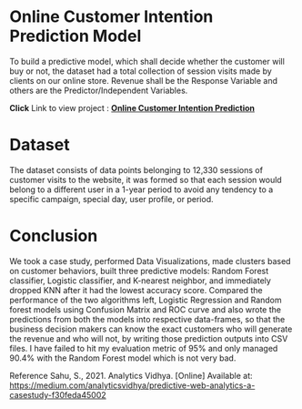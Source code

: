 # Online Customer Intention Prediction Model
To build a predictive model, which shall decide whether the customer will buy or not, the dataset had a total collection of session visits made by clients on our online store. Revenue shall be the Response Variable and others are the Predictor/Independent Variables.

**Click** Link to view project : [<b>Online Customer Intention Prediction</b>](https://github.com/BlessingNehohwa/Online_Customer_Intention_Prediction/blob/main/Customer%20Intention%20Prediction%20Model.ipynb)

# Dataset
The dataset consists of data points belonging to 12,330 sessions of customer visits to the website, it was formed so that each session would belong to a different user in a 1-year period to avoid any tendency to a specific campaign, special day, user profile, or period.

# Conclusion
We took a case study, performed Data Visualizations, made clusters based on customer behaviors, built three predictive models: Random Forest classifier, Logistic classifier, and K-nearest neighbor, and immediately dropped KNN after it had the lowest accuracy score. Compared the performance of the two algorithms left, Logistic Regression and Random forest models using Confusion Matrix and ROC curve and also wrote the predictions from both the models into respective data-frames, so that the business decision makers can know the exact customers who will generate the revenue and who will not, by writing those prediction outputs into CSV files. I have failed to hit my evaluation metric of 95% and only managed 90.4% with the Random Forest model which is not very bad.








Reference Sahu, S., 2021. Analytics Vidhya. [Online] Available at: https://medium.com/analyticsvidhya/predictive-web-analytics-a-casestudy-f30feda45002   
